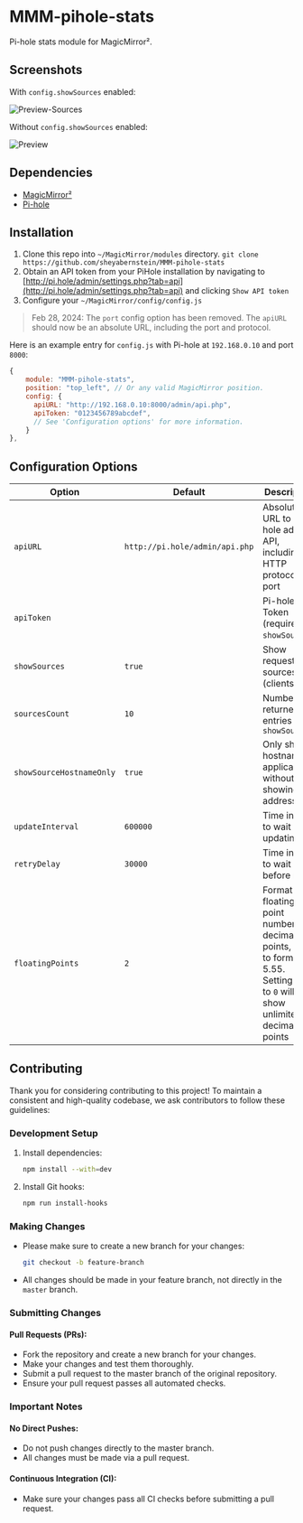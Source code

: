 # MMM-pihole-stats

Pi-hole stats module for MagicMirror².

## Screenshots

With `config.showSources` enabled:

![Preview-Sources](docs/preview-showSources.png "Screen Shot (with Sources)")

Without `config.showSources` enabled:

![Preview](docs/preview.png "Screen Shot")

## Dependencies

-   [MagicMirror²](https://github.com/MagicMirrorOrg/MagicMirror)
-   [Pi-hole](https://pi-hole.net)

## Installation

1. Clone this repo into `~/MagicMirror/modules` directory.
   `git clone https://github.com/sheyabernstein/MMM-pihole-stats`
2. Obtain an API token from your PiHole installation by navigating to [http://pi.hole/admin/settings.php?tab=api](http://pi.hole/admin/settings.php?tab=api) and clicking `Show API token`
3. Configure your `~/MagicMirror/config/config.js`

> Feb 28, 2024: The `port` config option has been removed. The `apiURL` should now be an absolute URL, including the port and protocol.

Here is an example entry for `config.js` with Pi-hole at `192.168.0.10` and port `8000`:

```js
{
    module: "MMM-pihole-stats",
    position: "top_left", // Or any valid MagicMirror position.
    config: {
      apiURL: "http://192.168.0.10:8000/admin/api.php",
      apiToken: "0123456789abcdef",
      // See 'Configuration options' for more information.
    }
},
```

## Configuration Options

| **Option**               | **Default**                    | **Description**                                                                                                                     |
| ------------------------ | ------------------------------ | ----------------------------------------------------------------------------------------------------------------------------------- |
| `apiURL`                 | `http://pi.hole/admin/api.php` | Absolute URL to Pi-hole admin API, including HTTP protocol and port                                                                 |
| `apiToken`               |                                | Pi-hole API Token (required for `showSources`)                                                                                      |
| `showSources`            | `true`                         | Show request sources (clients)                                                                                                      |
| `sourcesCount`           | `10`                           | Number of returned entries for `showSources`                                                                                        |
| `showSourceHostnameOnly` | `true`                         | Only show hostname if applicable without showing IP address                                                                         |
| `updateInterval`         | `600000`                       | Time in ms to wait until updating                                                                                                   |
| `retryDelay`             | `30000`                        | Time in ms to wait before retry                                                                                                     |
| `floatingPoints`         | `2`                            | Format floating point numbers to decimal points, e.g. `2` to format to 5.55. Setting this to `0` will show unlimited decimal points |

## Contributing

Thank you for considering contributing to this project! To maintain a consistent and high-quality codebase, we ask contributors to follow these guidelines:

### Development Setup

1. Install dependencies:
    ```bash
    npm install --with=dev
    ```
2. Install Git hooks:
    ```bash
    npm run install-hooks
    ```

### Making Changes

-   Please make sure to create a new branch for your changes:
    ```bash
    git checkout -b feature-branch
    ```
-   All changes should be made in your feature branch, not directly in the `master` branch.

### Submitting Changes

#### Pull Requests (PRs):

-   Fork the repository and create a new branch for your changes.
-   Make your changes and test them thoroughly.
-   Submit a pull request to the master branch of the original repository.
-   Ensure your pull request passes all automated checks.

### Important Notes

#### No Direct Pushes:

-   Do not push changes directly to the master branch.
-   All changes must be made via a pull request.

#### Continuous Integration (CI):

-   Make sure your changes pass all CI checks before submitting a pull request.
